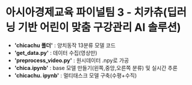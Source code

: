# 아시아경제교육 파이널팀 3 - 치카츄(딥러닝 기반 어린이 맞춤 구강관리 AI 솔루션)
- **'chicachu 폴더'** : 양치동작 13분류 모델 코드
- **'get_data.py'** : 데이터 수집(영상만)
- **'preprocess_video.py'** : 원시데이터 .npy로 가공
- **'chica.ipynb'** : base 모델 만들기(왼쪽,중앙,오른쪽 분류) 및 실시간 추론
- **'chicachu. ipynb'** : 멀티태스크 모델 구축(수평+수직) 

